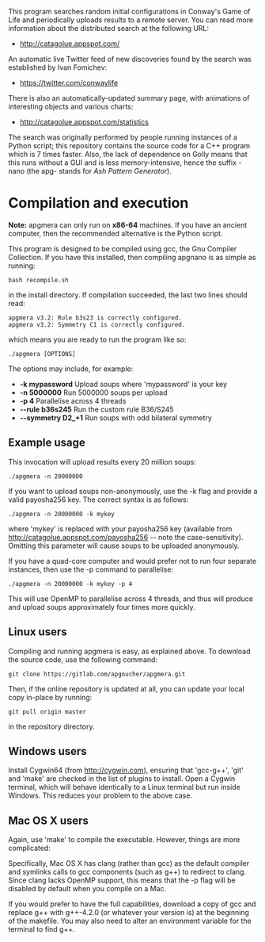 This program searches random initial configurations in Conway's Game
of Life and periodically uploads results to a remote server. You can
read more information about the distributed search at the following URL:

- http://catagolue.appspot.com/

An automatic live Twitter feed of new discoveries found by the search
was established by Ivan Fomichev:

- https://twitter.com/conwaylife

There is also an automatically-updated summary page, with animations
of interesting objects and various charts:

- http://catagolue.appspot.com/statistics

The search was originally performed by people running instances of
a Python script; this repository contains the source code for a C++
program which is 7 times faster. Also, the lack of dependence on
Golly means that this runs without a GUI and is less memory-intensive,
hence the suffix -nano (the apg- stands for _Ash Pattern Generator_).

Compilation and execution
=========================

**Note:** apgmera can only run on **x86-64** machines. If you have an
ancient computer, then the recommended alternative is the Python
script.

This program is designed to be compiled using gcc, the Gnu Compiler
Collection. If you have this installed, then compiling apgnano is as
simple as running:

    bash recompile.sh

in the install directory. If compilation succeeded, the last two lines
should read:

    apgmera v3.2: Rule b3s23 is correctly configured.
    apgmera v3.2: Symmetry C1 is correctly configured.

which means you are ready to run the program like so:

    ./apgmera [OPTIONS]

The options may include, for example:

- **-k mypassword**      Upload soups where 'mypassword' is your key
- **-n 5000000**         Run 5000000 soups per upload
- **-p 4**               Parallelise across 4 threads
- **--rule b36s245**     Run the custom rule B36/S245
- **--symmetry D2_+1**   Run soups with odd bilateral symmetry

Example usage
-------------

This invocation will upload results every 20 million soups:

    ./apgmera -n 20000000

If you want to upload soups non-anonymously, use the -k flag and
provide a valid payosha256 key. The correct syntax is as follows:

    ./apgmera -n 20000000 -k mykey

where 'mykey' is replaced with your payosha256 key (available from
http://catagolue.appspot.com/payosha256 -- note the case-sensitivity).
Omitting this parameter will cause soups to be uploaded anonymously.

If you have a quad-core computer and would prefer not to run four
separate instances, then use the -p command to parallelise:

    ./apgmera -n 20000000 -k mykey -p 4

This will use OpenMP to parallelise across 4 threads, and thus will
produce and upload soups approximately four times more quickly.

Linux users
-----------

Compiling and running apgmera is easy, as explained above. To download
the source code, use the following command:

    git clone https://gitlab.com/apgoucher/apgmera.git

Then, if the online repository is updated at all, you can update your
local copy in-place by running:

    git pull origin master

in the repository directory.

Windows users
-------------

Install Cygwin64 (from http://cygwin.com), ensuring that 'gcc-g++',
'git' and 'make' are checked in the list of plugins to install. Open a
Cygwin terminal, which will behave identically to a Linux terminal but
run inside Windows. This reduces your problem to the above case.

Mac OS X users
--------------

Again, use 'make' to compile the executable. However, things are more
complicated:

Specifically, Mac OS X has clang (rather than gcc) as the default
compiler and symlinks calls to gcc components (such as g++) to redirect
to clang. Since clang lacks OpenMP support, this means that the -p flag
will be disabled by default when you compile on a Mac.

If you would prefer to have the full capabilities, download a copy of gcc
and replace g++ with g++-4.2.0 (or whatever your version is) at the
beginning of the makefile. You may also need to alter an environment
variable for the terminal to find g++.
